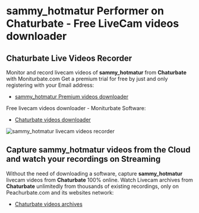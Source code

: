 # sammy_hotmatur Performer on Chaturbate - Free LiveCam videos downloader

## Chaturbate Live Videos Recorder

Monitor and record livecam videos of **sammy_hotmatur** from **Chaturbate** with Moniturbate.com
Get a premium trial for free by just and only registering with your Email address:
* [sammy_hotmatur Premium videos downloader](https://moniturbate.com/request-demo-licence-key.html)

Free livecam videos downloader - Moniturbate Software:
* [Chaturbate videos downloader](https://moniturbate.com/moniturbate-download-software.html)

![sammy_hotmatur livecam videos recorder](https://peachurnet.com/templates/moniturbate-software.png)


## Capture sammy_hotmatur videos from the Cloud and watch your recordings on Streaming

Without the need of downloading a software, capture **sammy_hotmatur** livecam videos from **Chaturbate** 100% online.
Watch Livecam archives from **Chaturbate** unlimitedly from thousands of existing recordings, only on Peachurbate.com and its websites network:
* [Chaturbate videos archives](https://peachurnet.com/)
